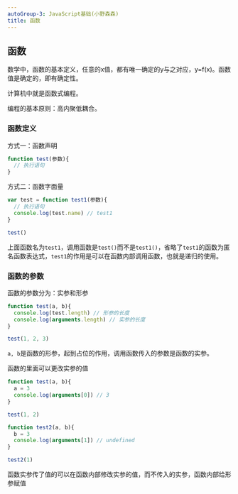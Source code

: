 ```yaml
---
autoGroup-3: JavaScript基础(小野森森)
title: 函数
---
```


## 函数
数学中，函数的基本定义，任意的x值，都有唯一确定的y与之对应，y=f(x)。函数值是确定的，即有确定性。

计算机中就是函数式编程。

编程的基本原则：高内聚低耦合。

### 函数定义
方式一：函数声明
```javaScript
function test(参数){
  // 执行语句
}
```

方式二：函数字面量
```js
var test = function test1(参数){
  // 执行语句
  console.log(test.name) // test1
}

test()
```
上面函数名为`test1`，调用函数是`test()`而不是`test1()`，省略了`test1`的函数为匿名函数表达式，`test1`的作用是可以在函数内部调用函数，也就是递归的使用。

### 函数的参数
函数的参数分为：实参和形参
```js
function test(a, b){
  console.log(test.length) // 形参的长度
  console.log(arguments.length) // 实参的长度
}

test(1, 2, 3)
```
`a, b`是函数的形参，起到占位的作用，调用函数传入的参数是函数的实参。

函数的里面可以更改实参的值
```js
function test(a, b){
  a = 3
  console.log(arguments[0]) // 3
}

test(1, 2)

function test2(a, b){
  b = 3
  console.log(arguments[1]) // undefined
}

test2(1)
```

函数实参传了值的可以在函数内部修改实参的值，而不传入的实参，函数内部给形参赋值


